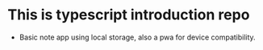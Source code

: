 # This is typescript introduction repo
<ul>
    <li>Basic note app using local storage, also a pwa for device compatibility.</li>
</ul>
